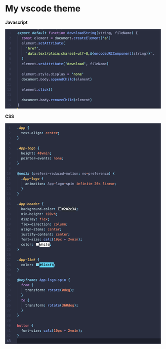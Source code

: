 # My vscode theme

**Javascript**

<img width="800" src="https://github.com/jeremytenjo/tenjo-theme/blob/master/assets/images/demo/js.png?raw=truedemo" alt="js example">

**CSS**

<img width="800" src="https://github.com/jeremytenjo/tenjo-theme/blob/master/assets/images/demo/css.png?raw=truedemo" alt="css example">

